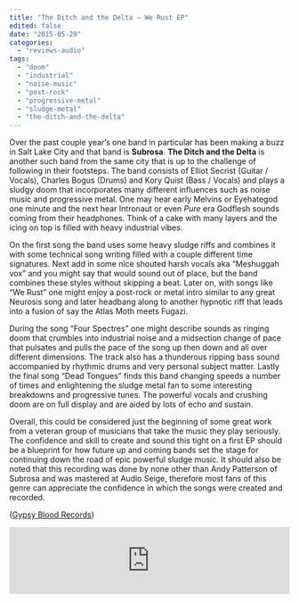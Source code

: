 ```yaml
---
title: "The Ditch and the Delta – We Rust EP"
edited: false
date: "2015-05-29"
categories:
  - "reviews-audio"
tags:
  - "doom"
  - "industrial"
  - "noise-music"
  - "post-rock"
  - "progressive-metal"
  - "sludge-metal"
  - "the-ditch-and-the-delta"
---
```


Over the past couple year’s one band in particular has been making a buzz in Salt Lake City and that band is **Subrosa**. **The Ditch and the Delta** is another such band from the same city that is up to the challenge of following in their footsteps. The band consists of Elliot Secrist (Guitar / Vocals), Charles Bogus (Drums) and Kory Quist (Bass / Vocals) and plays a sludgy doom that incorporates many different influences such as noise music and progressive metal. One may hear early Melvins or Eyehategod one minute and the next hear Intronaut or even _Pure_ era Godflesh sounds coming from their headphones. Think of a cake with many layers and the icing on top is filled with heavy industrial vibes.

On the first song the band uses some heavy sludge riffs and combines it with some technical song writing filled with a couple different time signatures. Next add in some nice shouted harsh vocals aka “Meshuggah vox” and you might say that would sound out of place, but the band combines these styles without skipping a beat. Later on, with songs like “We Rust” one might enjoy a post-rock or metal intro similar to any great Neurosis song and later headbang along to another hypnotic riff that leads into a fusion of say the Atlas Moth meets Fugazi.

During the song “Four Spectres” one might describe sounds as ringing doom that crumbles into industrial noise and a midsection change of pace that pulsates and pulls the pace of the song up then down and all over different dimensions. The track also has a thunderous ripping bass sound accompanied by rhythmic drums and very personal subject matter. Lastly the final song “Dead Tongues” finds this band changing speeds a number of times and enlightening the sludge metal fan to some interesting breakdowns and progressive tunes. The powerful vocals and crushing doom are on full display and are aided by lots of echo and sustain.

Overall, this could be considered just the beginning of some great work from a veteran group of musicians that take the music they play seriously. The confidence and skill to create and sound this tight on a first EP should be a blueprint for how future up and coming bands set the stage for continuing down the road of epic powerful sludge music. It should also be noted that this recording was done by none other than Andy Patterson of Subrosa and was mastered at Audio Seige, therefore most fans of this genre can appreciate the confidence in which the songs were created and recorded.

([Gypsy Blood Records](https://www.facebook.com/gypsybloodrecords))

<iframe style="border: 0; width: 100%; height: 120px;" src="https://bandcamp.com/EmbeddedPlayer/album=475067080/size=large/bgcol=ffffff/linkcol=0687f5/tracklist=false/artwork=small/transparent=true/" width="300" height="150" seamless=""><a href="http://theditchandthedelta.bandcamp.com/album/we-rust">We Rust by The Ditch And The Delta</a></iframe>
